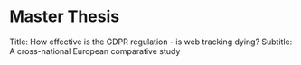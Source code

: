 # Master Thesis
Title: How effective is the GDPR regulation - is web tracking dying?
Subtitle: A cross-national European comparative study
